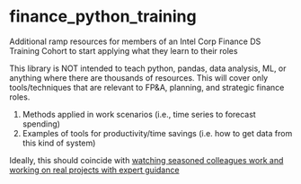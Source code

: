 # finance_python_training
Additional ramp resources for members of an Intel Corp Finance DS Training Cohort to start applying what they learn to their roles

This library is NOT intended to teach python, pandas, data analysis, ML, or anything where there are thousands of resources. This will cover only tools/techniques that are relevant to FP&A, planning, and strategic finance roles. 

1. Methods applied in work scenarios (i.e., time series to forecast spending)
2. Examples of tools for productivity/time savings (i.e. how to get data from this kind of system)

Ideally, this should coincide with [watching seasoned colleagues work and working on real projects with expert guidance](https://hbr.org/2019/02/how-to-train-someone-to-translate-business-problems-into-analytics-questions)
